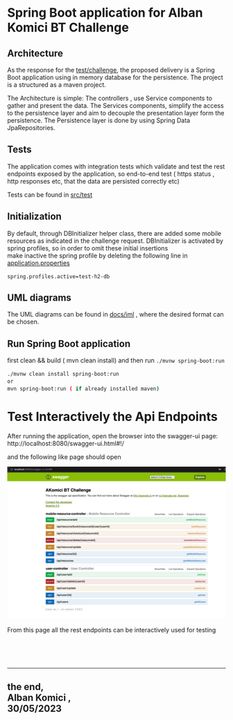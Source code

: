# Spring Boot application for Alban Komici BT Challenge

## Architecture 

As the response for the [test/challenge](docs/BT_Backend_Test_Java_GG_v3.pdf),
the proposed delivery is a Spring Boot application using in memory database for the persistence. 
The project is a structured as a maven project.

The Architecture is simple: The controllers , use Service components to gather and present the data.
The Services components, simplify the access to the persistence layer and aim to decouple the presentation layer form the persistence. 
The Persistence layer is done by using Spring Data JpaRepositories.

## Tests

The application comes with integration tests which validate and test the rest endpoints exposed by the application, 
so end-to-end test ( https status , http responses etc, that the data are persisted correctly etc)

Tests can be found in [src/test](src/test)

## Initialization
By default, through DBInitializer helper class, there are added some mobile resources as indicated in the challenge request.
DBInitializer is activated by spring profiles, so in order to omit these initial insertions  
make inactive the spring profile by deleting the following line in [application.properties](src/main/resources/application.properties)

```properties
spring.profiles.active=test-h2-db
```

## UML diagrams

The UML diagrams can be found in [docs/iml](docs/uml) , where the desired format can be chosen.

## Run Spring Boot application

first clean && build ( mvn clean install) and then run `./mvnw spring-boot:run`

```bash
./mvnw clean install spring-boot:run 
or
mvn spring-boot:run ( if already installed maven)
```



# Test Interactively the Api Endpoints

 After running the application, open the browser into the swagger-ui page:
 http://localhost:8080/swagger-ui.html#!/

and the following like page should open

![swagger-example](docs/img/swagger-example.png)


From this page all the rest endpoints can be interactively used for testing  

<br><br><br>

---
the end,<br>
Alban Komici , <br>
30/05/2023
--- 

